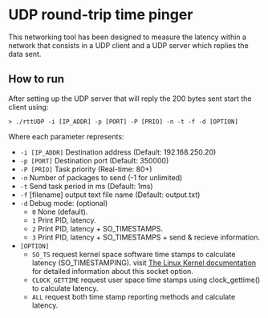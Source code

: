# UDP round-trip time pinger
This networking tool has been designed to measure the latency within a network that consists in a UDP client and a UDP server which replies the data sent.

## How to run
After setting up the UDP server that will reply the 200 bytes sent start the client using:

```shell
> ./rttUDP -i [IP_ADDR] -p [PORT] -P [PRIO] -n -t -f -d [OPTION]
```
Where each parameter represents:
- `-i [IP_ADDR]` Destination address (Default: 192.168.250.20)
- `-p [PORT]` Destination port (Default: 350000)
- `-P [PRIO]` Task priority (Real-time: 80+)
- `-n` Number of packages to send (-1 for unlimited)
- `-t` Send task period in ms (Default: 1ms)
- `-f` [filename] output text file name (Default: output.txt)
- `-d` Debug mode: (optional)
	- `0` None (default).
	- `1` Print PID, latency.
 	- `2` Print PID, latency + SO_TIMESTAMPS.
  	- `3` Print PID, latency + SO_TIMESTAMPS + send & recieve information.
- `[OPTION]`
	- `SO_TS` request kernel space software time stamps to calculate latency (SO_TIMESTAMPING). visit [The Linux Kernel documentation](https://www.kernel.org/doc/html/next/networking/timestamping.html) for detailed information about this socket option.
	- `CLOCK_GETTIME` request user space time stamps using clock_gettime() to calculate latency.
	- `ALL` request both time stamp reporting methods and calculate latency.
      
